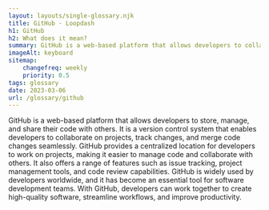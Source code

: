 ```yaml
--- 
layout: layouts/single-glossary.njk
title: GitHub - Loopdash
h1: GitHub
h2: What does it mean?
summary: GitHub is a web-based platform that allows developers to collaborate on code, manage version control, and deploy their projects seamlessly, just like how WordPress enables developers to create and manage websites and blogs.
imageAlt: keyboard
sitemap:
	changefreq: weekly
	priority: 0.5
tags: glossary
date: 2023-03-06
url: /glossary/github
---
```


GitHub is a web-based platform that allows developers to store, manage, and share their code with others. It is a version control system that enables developers to collaborate on projects, track changes, and merge code changes seamlessly. GitHub provides a centralized location for developers to work on projects, making it easier to manage code and collaborate with others. It also offers a range of features such as issue tracking, project management tools, and code review capabilities. GitHub is widely used by developers worldwide, and it has become an essential tool for software development teams. With GitHub, developers can work together to create high-quality software, streamline workflows, and improve productivity.